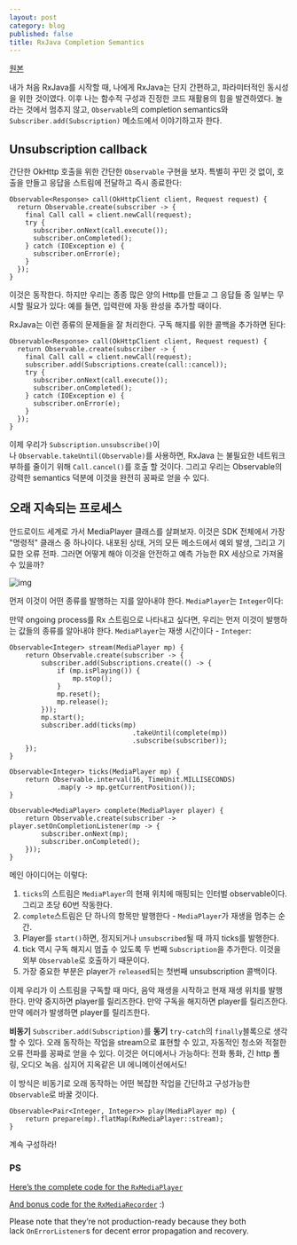 ```yaml
---
layout: post
category: blog
published: false
title: RxJava Completion Semantics
---
```

[원본](http://adelnizamutdinov.github.io/blog/2015/01/23/using-rxjavas-observable-semantics-for-greater-good/)

내가 처음 RxJava를 시작할 때, 나에게 RxJava는 단지 간편하고, 파라미터적인 동시성을 위한 것이였다. 이후 나는 함수적 구성과 진정한 코드 재활용의 힘을 발견하였다. 놀라는 것에서 멈추지 않고, `Observable`의 completion semantics와 `Subscriber.add(Subscription)` 메소드에서 이야기하고자 한다.

## Unsubscription callback

간단한 OkHttp 호출을 위한 간단한 `Observable` 구현을 보자. 특별히 꾸민 것 없이, 호출을 만들고 응답을 스트림에 전달하고 즉시 종료한다:

    Observable<Response> call(OkHttpClient client, Request request) {
      return Observable.create(subscriber -> {
        final Call call = client.newCall(request);
        try {
          subscriber.onNext(call.execute());
          subscriber.onCompleted();
        } catch (IOException e) {
          subscriber.onError(e);
        }
      });
    }

이것은 동작한다. 하지만 우리는 종종 많은 양의 Http를 만들고 그 응답들 중 일부는 무시할 필요가 있다: 예를 들면, 입력란에 자동 완성을 추가할 때이다.

RxJava는 이런 종류의 문제들을 잘 처리한다. 구독 해지를 위한 콜백을 추가하면 된다:

    Observable<Response> call(OkHttpClient client, Request request) {
      return Observable.create(subscriber -> {
        final Call call = client.newCall(request);
        subscriber.add(Subscriptions.create(call::cancel));
        try {
          subscriber.onNext(call.execute());
          subscriber.onCompleted();
        } catch (IOException e) {
          subscriber.onError(e);
        }
      });
    }

이제 우리가 `Subscription.unsubscribe()`이나 `Observable.takeUntil(Observable)`를 사용하면, RxJava 는 불필요한 네트워크 부하를 줄이기 위해 `Call.cancel()`를 호출 할 것이다. 그리고 우리는 Observable의 강력한 semantics 덕분에 이것을 완전히 꽁짜로 얻을 수 있다.

## 오래 지속되는 프로세스

안드로이드 세계로 가서 MediaPlayer 클래스를 살펴보자. 이것은 SDK 전체에서 가장 "명령적" 클래스 중 하나이다. 내포된 상태, 거의 모든 메소드에서 예외 발생, 그리고  기묘한 오류 전파. 그러면 어떻게 해야 이것을 안전하고 예측 가능한 RX 세상으로 가져올 수 있을까?

![img](http://developer.android.com/images/mediaplayer_state_diagram.gif)

먼저 이것이 어떤 종류를 발행하는 지를 알아내야 한다. `MediaPlayer`는 `Integer`이다:

만약 ongoing process를 Rx 스트림으로 나타내고 싶다면, 우리는 먼저 이것이 발행하는 값들의 종류를 알아내야 한다. `MediaPlayer`는 재생 시간이다 - `Integer`:

    Observable<Integer> stream(MediaPlayer mp) {
        return Observable.create(subscriber -> {
            subscriber.add(Subscriptions.create(() -> {
                if (mp.isPlaying()) {
                    mp.stop();
                }
                mp.reset();
                mp.release();
            }));
            mp.start();
            subscriber.add(ticks(mp)
                                   .takeUntil(complete(mp))
                                   .subscribe(subscriber));
        });
    }

    Observable<Integer> ticks(MediaPlayer mp) {
        return Observable.interval(16, TimeUnit.MILLISECONDS)
                .map(y -> mp.getCurrentPosition());
    }

    Observable<MediaPlayer> complete(MediaPlayer player) {
        return Observable.create(subscriber -> player.setOnCompletionListener(mp -> {
            subscriber.onNext(mp);
            subscriber.onCompleted();
        }));
    }

메인 아이디어는 이렇다:

1. `ticks`의 스트림은 `MediaPlayer`의 현재 위치에 매핑되는 인터벌 observable이다. 그리고 초당 60번 작동한다.
2. `complete`스트림은 단 하나의 항목만 발행한다 - `MediaPlayer`가 재생을 멈추는 순간.
3. Player를 `start()`하면, 정지되거나 `unsubscribed`될 때 까지 ticks를 발행한다.
4. tick 역시 구독 해지시 멈출 수 있도록 두 번째 `Subscription`을 추가한다. 이것을 외부 `Observable`로 호출하기 때문이다.
5. 가장 중요한 부분은 player가 `released`되는 첫번째 unsubscription 콜백이다.

이제 우리가 이 스트림을 구독할 때 마다, 음악 재생을 시작하고 현재 재생 위치를 발행한다. 만약 중지하면 player를 릴리즈한다. 만약 구독을 해지하면 player를 릴리즈한다. 만약 에러가 발생하면 player를 릴리즈한다.

**비동기** `Subscriber.add(Subscription)`를 **동기** `try-catch`의 `finally`블록으로 생각할 수 있다. 오래 동작하는 작업을 stream으로 표현할 수 있고, 자동적인 청소와 적절한 오류 전파를 꽁짜로 얻을 수 있다. 이것은 어디에서나 가능하다: 전화 통화, 긴 http 폴링, 오디오 녹음. 심지어 지옥같은 UI 에니메이션에서도!

이 방식은 비동기로 오래 동작하는 어떤 복잡한 작업을 간단하고 구성가능한 `Observable`로 바꿀 것이다.

    Observable<Pair<Integer, Integer>> play(MediaPlayer mp) {
        return prepare(mp).flatMap(RxMediaPlayer::stream);
    }

계속 구성하라!

### PS

[Here’s the complete code for the `RxMediaPlayer`](https://gist.github.com/adelnizamutdinov/8bc276f2eda05536bf0c)

[And bonus code for the `RxMediaRecorder`](https://gist.github.com/adelnizamutdinov/d1a99de548ee9629513d) :)

Please note that they’re not production-ready because they both lack `OnErrorListener`s for decent error propagation and recovery.